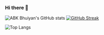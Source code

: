 ### Hi there 👋

<!--
**Abkbhuiyan/Abkbhuiyan** is a ✨ _special_ ✨ repository because its `README.md` (this file) appears on your GitHub profile.

Here are some ideas to get you started:

- 🔭 I’m currently working on ...
- 🌱 I’m currently learning ...
- 👯 I’m looking to collaborate on ...
- 🤔 I’m looking for help with ...
- 💬 Ask me about ...
- 📫 How to reach me: ...
- 😄 Pronouns: ...
- ⚡ Fun fact: ...
-->
![ABK Bhuiyan's GitHub stats](https://github-readme-stats.vercel.app/api?username=Abkbhuiyan&show_icons=true&theme=transparent)
[![GitHub Streak](https://streak-stats.demolab.com?user=Abkbhuiyan&theme=transparent&border_radius=5&exclude_days=Fri%2CSat&card_width=500&background=45%2CE8EBB9%2CEBCEE0&stroke=EB40E6&fire=EB4034&sideLabels=1D08EB)](https://git.io/streak-stats)

![Top Langs](https://github-readme-stats.vercel.app/api/top-langs/?username=abkbhuiyan&exclude_repo=github-readme-stats,abkbhuiyan.github.io)
